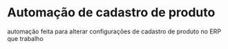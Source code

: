 # Automação de cadastro de produto

automação feita para alterar configurações de cadastro de produto no ERP que trabalho
